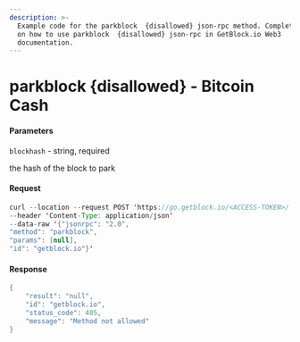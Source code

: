 ```yaml
---
description: >-
  Example code for the parkblock  {disallowed} json-rpc method. Сomplete guide
  on how to use parkblock  {disallowed} json-rpc in GetBlock.io Web3
  documentation.
---
```


# parkblock {disallowed} - Bitcoin Cash

#### Parameters

`blockhash` - string, required

the hash of the block to park

#### Request

```java
curl --location --request POST 'https://go.getblock.io/<ACCESS-TOKEN>/' 
--header 'Content-Type: application/json' 
--data-raw '{"jsonrpc": "2.0",
"method": "parkblock",
"params": [null],
"id": "getblock.io"}'
```

#### Response

```java
{
    "result": "null",
    "id": "getblock.io",
    "status_code": 405,
    "message": "Method not allowed"
}
```

